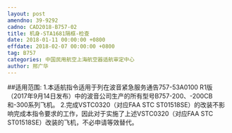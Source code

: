 ```yaml
---
layout: post
amendno: 39-9292
cadno: CAD2018-B757-02
title: 机身-STA1681隔框-检查
date: 2018-01-11 00:00:00 +0800
effdate: 2018-02-07 00:00:00 +0800
tag: B757
categories: 中国民用航空上海航空器适航审定中心
author: 邢广华
---
```


##适用范围:
1.本适航指令适用于列在波音紧急服务通告757-53A0100 R1版（2017年9月14日发布）中的波音公司生产的所有型号B757-200、-200CB和-300系列飞机。
2.完成VSTC0320（对应FAA STC ST01518SE）的改装不影响完成本指令要求的工作，因此对于实施了上述VSTC0320（对应FAA STC ST01518SE）改装的飞机，不必申请等效替代。


